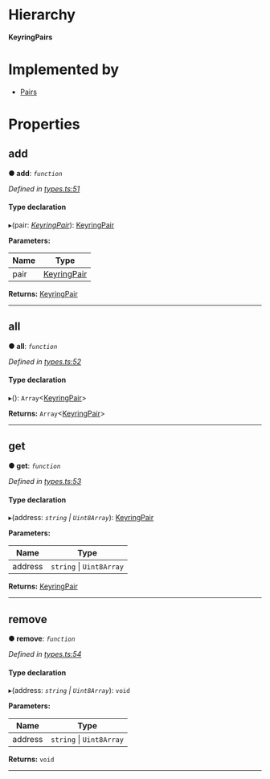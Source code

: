 

# Hierarchy

**KeyringPairs**

# Implemented by

* [Pairs](../classes/_pairs_.pairs.md)

# Properties

<a id="add"></a>

##  add

**● add**: *`function`*

*Defined in [types.ts:51](https://github.com/polkadot-js/common/blob/b9ac918/packages/keyring/src/types.ts#L51)*

#### Type declaration
▸(pair: *[KeyringPair](_types_.keyringpair.md)*): [KeyringPair](_types_.keyringpair.md)

**Parameters:**

| Name | Type |
| ------ | ------ |
| pair | [KeyringPair](_types_.keyringpair.md) |

**Returns:** [KeyringPair](_types_.keyringpair.md)

___
<a id="all"></a>

##  all

**● all**: *`function`*

*Defined in [types.ts:52](https://github.com/polkadot-js/common/blob/b9ac918/packages/keyring/src/types.ts#L52)*

#### Type declaration
▸(): `Array`<[KeyringPair](_types_.keyringpair.md)>

**Returns:** `Array`<[KeyringPair](_types_.keyringpair.md)>

___
<a id="get"></a>

##  get

**● get**: *`function`*

*Defined in [types.ts:53](https://github.com/polkadot-js/common/blob/b9ac918/packages/keyring/src/types.ts#L53)*

#### Type declaration
▸(address: *`string` \| `Uint8Array`*): [KeyringPair](_types_.keyringpair.md)

**Parameters:**

| Name | Type |
| ------ | ------ |
| address | `string` \| `Uint8Array` |

**Returns:** [KeyringPair](_types_.keyringpair.md)

___
<a id="remove"></a>

##  remove

**● remove**: *`function`*

*Defined in [types.ts:54](https://github.com/polkadot-js/common/blob/b9ac918/packages/keyring/src/types.ts#L54)*

#### Type declaration
▸(address: *`string` \| `Uint8Array`*): `void`

**Parameters:**

| Name | Type |
| ------ | ------ |
| address | `string` \| `Uint8Array` |

**Returns:** `void`

___

